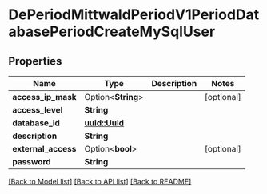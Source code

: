 # DePeriodMittwaldPeriodV1PeriodDatabasePeriodCreateMySqlUser

## Properties

Name | Type | Description | Notes
------------ | ------------- | ------------- | -------------
**access_ip_mask** | Option<**String**> |  | [optional]
**access_level** | **String** |  | 
**database_id** | [**uuid::Uuid**](uuid::Uuid.md) |  | 
**description** | **String** |  | 
**external_access** | Option<**bool**> |  | [optional]
**password** | **String** |  | 

[[Back to Model list]](../README.md#documentation-for-models) [[Back to API list]](../README.md#documentation-for-api-endpoints) [[Back to README]](../README.md)



